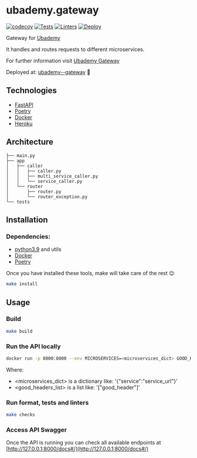 # ubademy.gateway
[![codecov](https://codecov.io/gh/Ubademy/ubademy.gateway/branch/master/graph/badge.svg?token=WBSG1ZXWFL)](https://codecov.io/gh/Ubademy/ubademy.gateway) [![Tests](https://github.com/Ubademy/ubademy.gateway/actions/workflows/test.yml/badge.svg)](https://github.com/Ubademy/ubademy.gateway/actions/workflows/test.yml) [![Linters](https://github.com/Ubademy/ubademy.gateway/actions/workflows/linters.yml/badge.svg)](https://github.com/Ubademy/ubademy.gateway/actions/workflows/linters.yml) [![Deploy](https://github.com/Ubademy/ubademy.gateway/actions/workflows/deploy.yml/badge.svg)](https://github.com/Ubademy/ubademy.gateway/actions/workflows/deploy.yml)

Gateway for [Ubademy](https://ubademy.github.io/)

It handles and routes requests to different microservices.

For further information visit [Ubademy Gateway](https://ubademy.github.io/services/gateway)

Deployed at: [ubademy--gateway](https://ubademy--gateway.herokuapp.com/docs#) :rocket:

## Technologies

* [FastAPI](https://fastapi.tiangolo.com/)
* [Poetry](https://python-poetry.org/)
* [Docker](https://www.docker.com/)
* [Heroku](https://www.heroku.com/)

## Architecture

```tree
├── main.py
├── app
│   ├── caller
│   │   ├── caller.py
│   │   ├── multi_service_caller.py
│   │   └── service_caller.py
│   └── router
│       ├── router.py
│       └── router_exception.py
└── tests
```

## Installation

### Dependencies:
* [python3.9](https://www.python.org/downloads/release/python-390/) and utils
* [Docker](https://www.docker.com/)
* [Poetry](https://python-poetry.org/)

Once you have installed these tools, make will take care of the rest :relieved:

``` bash
make install
```
## Usage

### Build
``` bash
make build
```

### Run the API locally
``` bash
docker run -p 8000:8000 --env MICROSERVICES=<microservices_dict> GOOD_HEADERS=<good_headers_list>
```
Where: 
* <microservices_dict> is a dictionary like: '{"service":"service_url"}'
* <good_headers_list> is a list like: '\["good_header"\]'

### Run format, tests and linters
``` bash
make checks
```

### Access API Swagger
Once the API is running you can check all available endpoints at [http://127.0.0.1:8000/docs#/](http://127.0.0.1:8000/docs#/)
